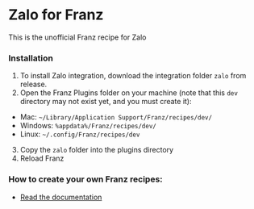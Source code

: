 # Zalo for Franz
This is the unofficial Franz recipe for Zalo

### Installation
1. To install Zalo integration, download the integration folder `zalo` from release.
2. Open the Franz Plugins folder on your machine (note that this `dev` directory may not exist yet, and you must create it):
  * Mac: `~/Library/Application Support/Franz/recipes/dev/`
  * Windows: `%appdata%/Franz/recipes/dev/`
  * Linux: `~/.config/Franz/recipes/dev`
3. Copy the `zalo` folder into the plugins directory
4. Reload Franz

### How to create your own Franz recipes:
* [Read the documentation](https://github.com/meetfranz/plugins)
